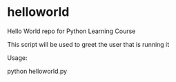 # helloworld
Hello World repo for Python Learning Course

This script will be used to greet the user that is running it

Usage:

python helloworld.py
